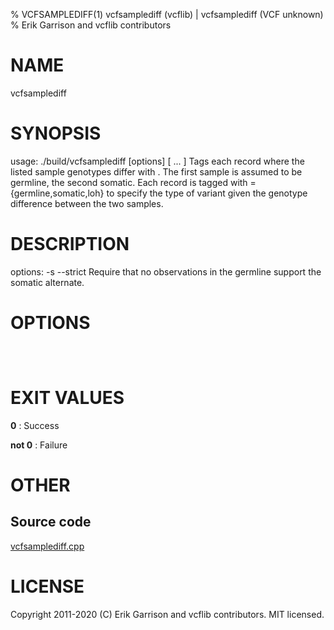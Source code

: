 % VCFSAMPLEDIFF(1) vcfsamplediff (vcflib) | vcfsamplediff (VCF unknown)
% Erik Garrison and vcflib contributors

# NAME

vcfsamplediff

# SYNOPSIS

usage: ./build/vcfsamplediff [options] <tag> <sample> <sample> [ <sample> ... ] <vcf file> Tags each record where the listed sample genotypes differ with <tag>. The first sample is assumed to be germline, the second somatic. Each record is tagged with <tag>={germline,somatic,loh} to specify the type of variant given the genotype difference between the two samples.

# DESCRIPTION

options: -s --strict Require that no observations in the germline support the somatic alternate.

# OPTIONS

```



```



# EXIT VALUES

**0**
: Success

**not 0**
: Failure

# OTHER

## Source code

[vcfsamplediff.cpp](https://github.com/vcflib/vcflib/blob/master/src/vcfsamplediff.cpp)

# LICENSE

Copyright 2011-2020 (C) Erik Garrison and vcflib contributors. MIT licensed.

<!--
  Created with ./scripts/bin2md.rb scripts/bin2md-template.erb
-->
